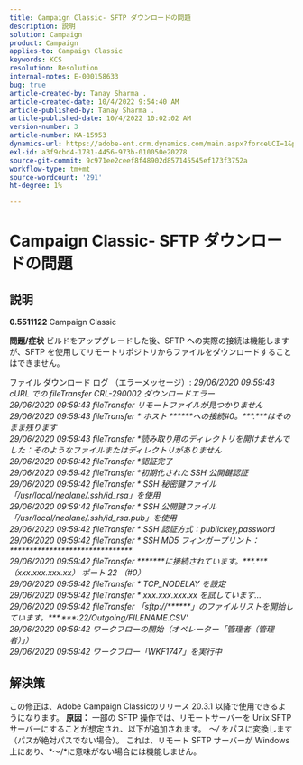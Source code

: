 ```yaml
---
title: Campaign Classic- SFTP ダウンロードの問題
description: 説明
solution: Campaign
product: Campaign
applies-to: Campaign Classic
keywords: KCS
resolution: Resolution
internal-notes: E-000158633
bug: true
article-created-by: Tanay Sharma .
article-created-date: 10/4/2022 9:54:40 AM
article-published-by: Tanay Sharma .
article-published-date: 10/4/2022 10:02:02 AM
version-number: 3
article-number: KA-15953
dynamics-url: https://adobe-ent.crm.dynamics.com/main.aspx?forceUCI=1&pagetype=entityrecord&etn=knowledgearticle&id=ff71298d-ca43-ed11-bba2-0022480868ff
exl-id: a3f9cbd4-1781-4456-973b-010050e20278
source-git-commit: 9c971ee2ceef8f48902d857145545ef173f3752a
workflow-type: tm+mt
source-wordcount: '291'
ht-degree: 1%

---
```


# Campaign Classic- SFTP ダウンロードの問題

## 説明

<b>0.5511122</b>
Campaign Classic


<b>問題/症状</b>
ビルドをアップグレードした後、SFTP への実際の接続は機能しますが、SFTP を使用してリモートリポジトリからファイルをダウンロードすることはできません。

ファイル ダウンロード ログ （エラーメッセージ）:
*29/06/2020 09:59:43 cURL での fileTransfer CRL-290002 ダウンロードエラー
<br>29/06/2020 09:59:43 fileTransfer リモートファイルが見つかりません
<br>29/06/2020 09:59:43 fileTransfer \* ホスト \*\*\*\*\*\*への接続#0。\*\*\*.\*\*\*はそのまま残ります
<br>29/06/2020 09:59:43 fileTransfer \*読み取り用のディレクトリを開けませんでした：そのようなファイルまたはディレクトリがありません
<br>29/06/2020 09:59:42 fileTransfer \*認証完了
<br>29/06/2020 09:59:42 fileTransfer \*初期化された SSH 公開鍵認証
<br>29/06/2020 09:59:42 fileTransfer \* SSH 秘密鍵ファイル「/usr/local/neolane/.ssh/id_rsa」を使用
<br>29/06/2020 09:59:42 fileTransfer \* SSH 公開鍵ファイル「/usr/local/neolane/.ssh/id_rsa.pub」を使用
<br>29/06/2020 09:59:42 fileTransfer \* SSH 認証方式：publickey,password
<br>29/06/2020 09:59:42 fileTransfer \* SSH MD5 フィンガープリント：\*\*\*\*\*\*\*\*\*\*\*\*\*\*\*\*\*\*\*\*\*\*\*\*\*\*\*\*\*\*\*
<br>29/06/2020 09:59:42 fileTransfer \*\*\*\*\*\*\*に接続されています。\*\*\*.\*\*\* （xxx.xxx.xxx.xx） ポート 22 （#0）
<br>29/06/2020 09:59:42 fileTransfer \* TCP_NODELAY を設定
<br>29/06/2020 09:59:42 fileTransfer \* xxx.xxx.xxx.xx を試しています…
<br>29/06/2020 09:59:42 fileTransfer 「sftp://\*\*\*\*\*\*」のファイルリストを開始しています。\*\*\*.\*\*\*:22/Outgoing/FILENAME.CSV&#39;
<br>29/06/2020 09:59:42 ワークフローの開始（オペレーター「管理者（管理者）」）
<br>29/06/2020 09:59:42 ワークフロー「WKF1747」を実行中*

## 解決策


この修正は、Adobe Campaign Classicのリリース 20.3.1 以降で使用できるようになります。
<b>原因：</b>
一部の SFTP 操作では、リモートサーバーを Unix SFTP サーバーにすることが想定され、以下が追加されます。 *～/* をパスに変換します（パスが絶対パスでない場合）。
これは、リモート SFTP サーバーが Windows 上にあり、*～/*に意味がない場合には機能しません。
